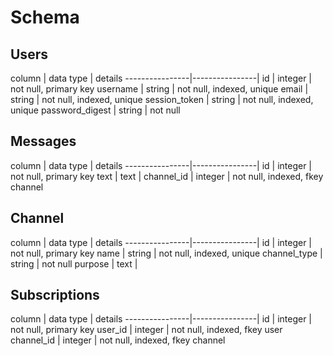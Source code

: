 # Schema

## Users

column          |    data type   |  details
----------------|----------------|
id              | integer        | not null, primary key
username        | string         | not null, indexed, unique
email           | string         | not null, indexed, unique
session_token   | string         | not null, indexed, unique
password_digest | string         | not null

## Messages

column          |    data type   |  details
----------------|----------------|
id              | integer        | not null, primary key
text            | text           |
channel_id      | integer        | not null, indexed, fkey channel

## Channel

column          |    data type   |  details
----------------|----------------|
id              | integer        | not null, primary key
name            | string         | not null, indexed, unique
channel_type    | string         | not null
purpose         | text           |

## Subscriptions

column          |    data type   |  details
----------------|----------------|
id              | integer        | not null, primary key
user_id         | integer        | not null, indexed, fkey user
channel_id      | integer        | not null, indexed, fkey channel
